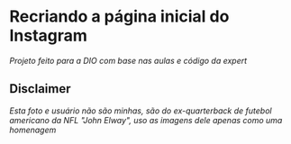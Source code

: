 #  Recriando a página inicial do Instagram 
 *Projeto feito para a DIO  com base nas aulas e código da expert*
 
 ## Disclaimer ##
*Esta foto e usuário não são minhas, são do ex-quarterback de futebol americano da NFL "John Elway", uso as imagens dele apenas como uma homenagem*
